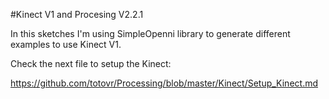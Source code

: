 #Kinect V1 and Procesing V2.2.1

In this sketches I'm using SimpleOpenni library to generate different
examples to use Kinect V1.

Check the next file to setup the Kinect:

  https://github.com/totovr/Processing/blob/master/Kinect/Setup_Kinect.md
